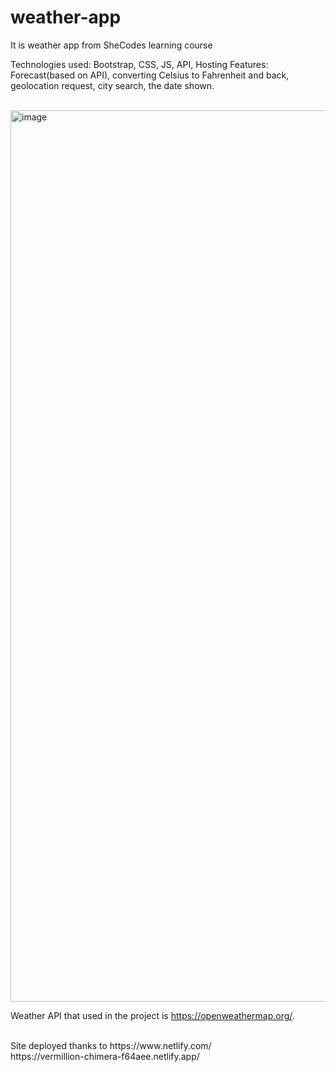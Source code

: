 # weather-app
It is weather app from SheCodes learning course

Technologies used: Bootstrap, CSS, JS, API, Hosting
Features: Forecast(based on API), converting Celsius to Fahrenheit and back, geolocation request, city search, the date shown.

<br>
<img width="1426" alt="image" src="https://user-images.githubusercontent.com/48996884/183255657-1b602c23-b9dd-4384-977c-7ad499e12cc6.png">

Weather API that used in the project is  https://openweathermap.org/.

<br>
Site deployed thanks to https://www.netlify.com/
<br>
https://vermillion-chimera-f64aee.netlify.app/
